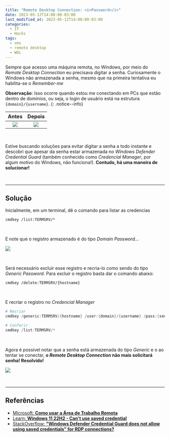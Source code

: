 ```yaml
---
title: "Remote Desktop Connection: <i>Password</i>"
date: 2023-05-12T14:00:00-03:00
last_modified_at: 2023-05-12T14:00:00-03:00
categories:
  - IT
  - Hacks
tags:
  - vms
  - remote desktop
  - WOL
---
```


Sempre que acesso uma máquina remota, no Windows, por meio do _Remote Desktop Connection_ eu precisava digitar a senha. Curiosamente o Windows não armazenada a senha, mesmo que na primeira tentativa eu habilita-se o _Remember-me_

**Observação**: Isso ocorre quando estou me conectando em PCs que estão dentro de domínios, ou seja, o login de usuário está na estrutura `{domain}/{username}`.
{: .notice--info}

|                Antes                 |                Depois                |
| :----------------------------------: | :----------------------------------: |
| ![](https://i.imgur.com/mNAUk3Y.png) | ![](https://i.imgur.com/u8DgXKP.png) |

<br>

Estive buscando soluções para evitar digitar a senha a todo instante e descobri que apesar da senha estar armazenada no _Windows Defender Credential Guard_ (também conhecido como _Credencial Manager_, por algum motivo do Windows, não funciona!). **Contudo, há uma maneira de solucionar!**

<br>

---

## Solução

Inicialmente, em um terminal, dê o comando para listar as credencias

```
cmdkey /list:TERMSRV/*
```

<br>

E note que o registro armazenado é do tipo _Domain Password_...

![](https://i.imgur.com/Cjroaxy.png)

<br>

Será necessário excluir esse registro e recria-lo como sendo do tipo _Generic Password_. Para excluir o registro basta dar o comando abaixo:

```
cmdkey /delete:TERMSRV/{hostname}
```

<br>

E recriar o registro no _Credencial Manager_

```powershell
# Recriar
cmdkey /generic:TERMSRV/{hostname} /user:{domain}/{username} /pass:{senha}

# Conferir
cmdkey /list:TERMSRV/*
```

<br>

Agora é possível notar que a senha está armazenada do tipo _Generic_ e o ao tentar se conectar, **o _Remote Desktop Connection_ não mais solicitará senha! Resolvido!**

![](https://i.imgur.com/Pg9mIGJ.png)

<br>

---

## Referências

- [Microsoft: **Como usar a Área de Trabalho Remota**](https://support.microsoft.com/pt-br/windows/como-usar-a-%C3%A1rea-de-trabalho-remota-5fe128d5-8fb1-7a23-3b8a-41e636865e8c)
- [Learn: **Windows 11 22H2 - Can't use saved credential**](https://learn.microsoft.com/en-us/answers/questions/1021785/windows-11-22h2-cant-use-saved-credential#answer-1177710)
- [StackOverflow: **"Windows Defender Credential Guard does not allow using saved credentials" for RDP connections?**](https://superuser.com/questions/1756354/windows-defender-credential-guard-does-not-allow-using-saved-credentials-for-r)
